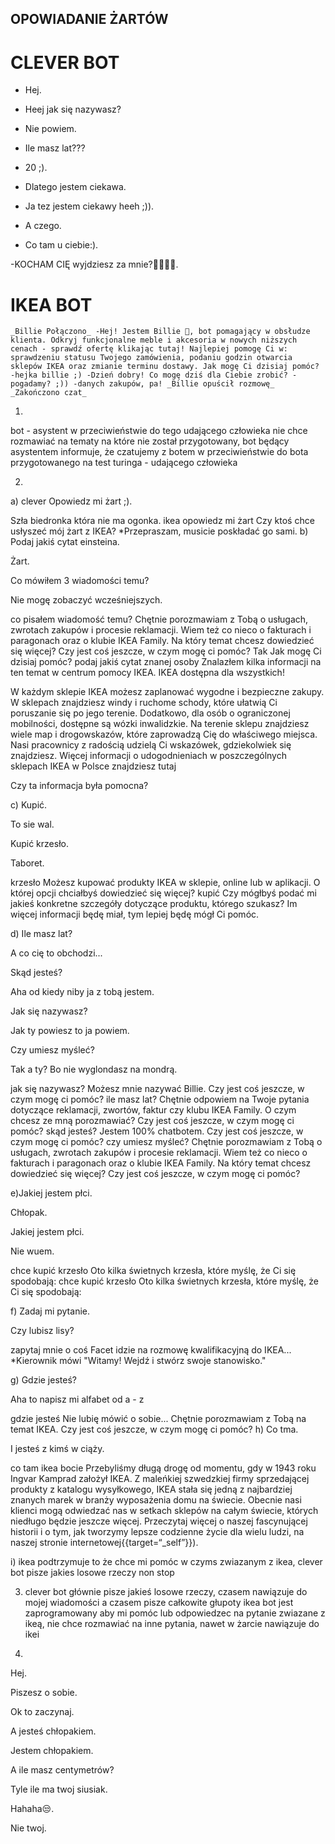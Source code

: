 ## OPOWIADANIE ŻARTÓW
# CLEVER BOT
- Hej.

- Heej jak się nazywasz?

- Nie powiem.

- Ile masz lat???

- 20 ;).

- Dlatego jestem ciekawa.

- Ja tez jestem ciekawy heeh ;)).

- A czego.

- Co tam u ciebie:).

-KOCHAM CIĘ wyjdziesz za mnie?💖😘😍💗.

# IKEA BOT
`_Billie Połączono_
-Hej! Jestem Billie 🤖, bot pomagający w obsłudze klienta.
Odkryj funkcjonalne meble i akcesoria w nowych niższych cenach - sprawdź ofertę klikając tutaj!
Najlepiej pomogę Ci w: sprawdzeniu statusu Twojego zamówienia, podaniu godzin otwarcia sklepów IKEA oraz zmianie terminu dostawy.
Jak mogę Ci dzisiaj pomóc?
-hejka billie ;)
-Dzień dobry! Co mogę dziś dla Ciebie zrobić?
-pogadamy? ;))
-danych zakupów, pa!
_Billie opuścił rozmowę_
_Zakończono czat_`

1.
bot - asystent w przeciwieństwie do tego udającego człowieka nie chce rozmawiać na tematy na które nie został przygotowany, bot będący asystentem informuje, że czatujemy z botem w przeciwieństwie do bota przygotowanego na test turinga - udającego człowieka

2.
a)
clever
Opowiedz mi żart ;).

Szła biedronka która nie ma ogonka.
ikea
opowiedz mi żart
Czy ktoś chce usłyszeć mój żart z IKEA? *Przepraszam, musicie poskładać go sami.
b)
Podaj jakiś cytat einsteina.

Żart.

Co mówiłem 3 wiadomości temu?

Nie mogę zobaczyć wcześniejszych.

co pisałem wiadomość temu?
Chętnie porozmawiam z Tobą o usługach, zwrotach zakupów i procesie reklamacji. Wiem też co nieco o fakturach i paragonach oraz o klubie IKEA Family. Na który temat chcesz dowiedzieć się więcej?
Czy jest coś jeszcze, w czym mogę ci pomóc?
Tak
Jak mogę Ci dzisiaj pomóc?
podaj jakiś cytat znanej osoby
Znalazłem kilka informacji na ten temat w centrum pomocy IKEA.
IKEA dostępna dla wszystkich!

W każdym sklepie IKEA możesz zaplanować wygodne i bezpieczne zakupy. W sklepach znajdziesz windy i ruchome schody, które ułatwią Ci poruszanie się po jego terenie. Dodatkowo, dla osób o ograniczonej mobilności, dostępne są wózki inwalidzkie. Na terenie sklepu znajdziesz wiele map i drogowskazów, które zaprowadzą Cię do właściwego miejsca. Nasi pracownicy z radością udzielą Ci wskazówek, gdziekolwiek się znajdziesz. Więcej informacji o udogodnieniach w poszczególnych sklepach IKEA w Polsce znajdziesz tutaj

Czy ta informacja była pomocna?

c)
Kupić.

To sie wal.

Kupić krzesło.

Taboret.


krzesło
Możesz kupować produkty IKEA w sklepie, online lub w aplikacji. O której opcji chciałbyś dowiedzieć się więcej?
kupić
Czy mógłbyś podać mi jakieś konkretne szczegóły dotyczące produktu, którego szukasz? Im więcej informacji będę miał, tym lepiej będę mógł Ci pomóc.

d)
Ile masz lat?

A co cię to obchodzi...

Skąd jesteś?

Aha od kiedy niby ja z tobą jestem.

Jak się nazywasz?

Jak ty powiesz to ja powiem.

Czy umiesz myśleć?

Tak a ty? Bo nie wyglondasz na mondrą.


jak się nazywasz?
Możesz mnie nazywać Billie.
Czy jest coś jeszcze, w czym mogę ci pomóc?
ile masz lat?
Chętnie odpowiem na Twoje pytania dotyczące reklamacji, zwortów, faktur czy klubu IKEA Family. O czym chcesz ze mną porozmawiać?
Czy jest coś jeszcze, w czym mogę ci pomóc?
skąd jesteś?
Jestem 100% chatbotem.
Czy jest coś jeszcze, w czym mogę ci pomóc?
czy umiesz myśleć?
Chętnie porozmawiam z Tobą o usługach, zwrotach zakupów i procesie reklamacji. Wiem też co nieco o fakturach i paragonach oraz o klubie IKEA Family. Na który temat chcesz dowiedzieć się więcej?
Czy jest coś jeszcze, w czym mogę ci pomóc?

e)Jakiej jestem płci.

Chłopak.

Jakiej jestem płci.

Nie wuem.

chce kupić krzesło
Oto kilka świetnych krzesła, które myślę, że Ci się spodobają:
chce kupić krzesło
Oto kilka świetnych krzesła, które myślę, że Ci się spodobają:

f)
Zadaj mi pytanie.

Czy lubisz lisy?

zapytaj mnie o coś
Facet idzie na rozmowę kwalifikacyjną do IKEA... *Kierownik mówi "Witamy! Wejdź i stwórz swoje stanowisko."

g)
Gdzie jesteś?

Aha to napisz mi alfabet od a - z

gdzie jesteś
Nie lubię mówić o sobie... Chętnie porozmawiam z Tobą na temat IKEA.
Czy jest coś jeszcze, w czym mogę ci pomóc?
h)
Co tma.

I jesteś z kimś w ciąży.

co tam ikea bocie
Przebyliśmy długą drogę od momentu, gdy w 1943 roku Ingvar Kamprad założył IKEA. Z maleńkiej szwedzkiej firmy sprzedającej produkty z katalogu wysyłkowego, IKEA stała się jedną z najbardziej znanych marek w branży wyposażenia domu na świecie. Obecnie nasi klienci mogą odwiedzać nas w setkach sklepów na całym świecie, których niedługo będzie jeszcze więcej. Przeczytaj więcej o naszej fascynującej historii i o tym, jak tworzymy lepsze codzienne życie dla wielu ludzi, na naszej stronie internetowej{{target=“_self”}}).

i) ikea podtrzymuje to że chce mi pomóc w czyms zwiazanym z ikea, clever bot pisze jakies losowe rzeczy non stop

3. clever bot głównie pisze jakieś losowe rzeczy, czasem nawiązuje do mojej wiadomości a czasem pisze całkowite głupoty
ikea bot jest zaprogramowany aby mi pomóc lub odpowiedzec na pytanie zwiazane z ikeą, nie chce rozmawiać na inne pytania, nawet w żarcie nawiązuje do ikei

4.
Hej.

Piszesz o sobie.

Ok to zaczynaj.

A jesteś chłopakiem.

Jestem chłopakiem.

A ile masz centymetrów?

Tyle ile ma twoj siusiak.

Hahaha😒.

Nie twoj.



